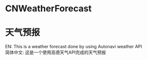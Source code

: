 # CNWeatherForecast
# 天气预报
EN: This is a weather forecast done by using Autonavi weather API   
简体中文: 这是一个使用高德天气API完成的天气预报

